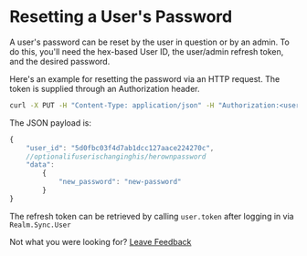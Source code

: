 # Resetting a User's Password

A user's password can be reset by the user in question or by an admin. To do this, you'll need the hex-based User ID, the user/admin refresh token, and the desired password.

Here's an example for resetting the password via an HTTP request. The token is supplied through an Authorization header.

```bash
curl -X PUT -H "Content-Type: application/json" -H "Authorization:<user-or-admin-refresh-token>" -d '{"user_id": <user-id-to-change-password>, "data": {"new_password": <new-password>}}' http://localhost:9080/auth/password
```

The JSON payload is:

```javascript
{
    "user_id": "5d0fbc03f4d7ab1dcc127aace224270c",
    //optionalifuserischanginghis/herownpassword
    "data":
        {
            "new_password": "new-password"
        }
}
```

The refresh token can be retrieved by calling `user.token` after logging in via `Realm.Sync.User`



Not what you were looking for? [Leave Feedback](https://realm3.typeform.com/to/A4guM3) 

